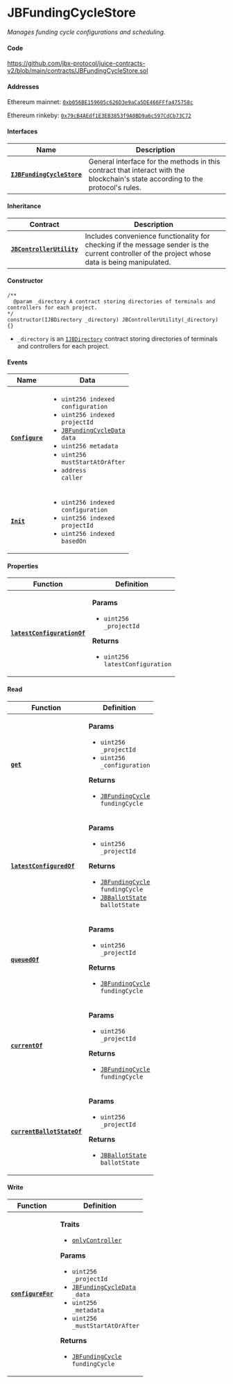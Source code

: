 # JBFundingCycleStore

_Manages funding cycle configurations and scheduling._


#### Code

https://github.com/jbx-protocol/juice-contracts-v2/blob/main/contracts/JBFundingCycleStore.sol

#### Addresses

Ethereum mainnet: [`0xb056BE159605c626D3e9aCa5DE466FFfa475758c`](https://etherscan.io/address/0xb056BE159605c626D3e9aCa5DE466FFfa475758c)

Ethereum rinkeby: [`0x79cB4AEdf1E3EB3853f9A0BD9a6c597CdCb73C72`](https://rinkeby.etherscan.io/address/0x79cB4AEdf1E3EB3853f9A0BD9a6c597CdCb73C72)

#### Interfaces

| Name                                                                   | Description                                                                                                                              |
| ---------------------------------------------------------------------- | ---------------------------------------------------------------------------------------------------------------------------------------- |
| [**`IJBFundingCycleStore`**](/protocol/api/interfaces/ijbfundingcyclestore.md) | General interface for the methods in this contract that interact with the blockchain's state according to the protocol's rules. |

#### Inheritance

| Contract                                                         | Description                                                                                                                                   |
| ---------------------------------------------------------------- | --------------------------------------------------------------------------------------------------------------------------------------------- |
| [**`JBControllerUtility`**](/protocol/api/contracts/or-abstract/jbcontrollerutility/) | Includes convenience functionality for checking if the message sender is the current controller of the project whose data is being manipulated.                                      |

#### Constructor

```
/** 
  @param _directory A contract storing directories of terminals and controllers for each project.
*/
constructor(IJBDirectory _directory) JBControllerUtility(_directory) {}
```

* `_directory` is an [`IJBDirectory`](/protocol/api/interfaces/ijbdirectory.md) contract storing directories of terminals and controllers for each project.

#### Events

| Name                                   | Data                                                                                                                                                                                                                                                                                                                                                      |
| -------------------------------------- | --------------------------------------------------------------------------------------------------------------------------------------------------------------------------------------------------------------------------------------------------------------------------------------------------------------------------------------------------------- |
| [**`Configure`**](/protocol/api/contracts/jbfundingcyclestore/events/configure.md) | <ul><li><code>uint256 indexed configuration</code></li><li><code>uint256 indexed projectId</code></li><li><code>[JBFundingCycleData](/protocol/api/data-structures/jbfundingcycledata.md) data</code></li><li><code>uint256 metadata</code></li><li><code>uint256 mustStartAtOrAfter</code></li><li><code>address caller</code></li></ul> |BANNY
| [**`Init`**](/protocol/api/contracts/jbfundingcyclestore/events/init.md)           | <ul><li><code>uint256 indexed configuration</code></li><li><code>uint256 indexed projectId</code></li><li><code>uint256 indexed basedOn</code></li></ul>                                                                                                                                                                                                 |

#### Properties

| Function                                     | Definition                                                                                                                                                    |
| -------------------------------------------- | ------------------------------------------------------------------------------------------------------------------------------------------------------------- |
| [**`latestConfigurationOf`**](/protocol/api/contracts/jbfundingcyclestore/properties/latestconfigurationof.md) | <p><strong>Params</strong></p><ul><li><code>uint256 _projectId</code></li></ul><p><strong>Returns</strong></p><ul><li><code>uint256 latestConfiguration</code></li></ul> |

#### Read

| Function                                                   | Definition                                                                                                                                                                                                                                      |
| ---------------------------------------------------------- | ----------------------------------------------------------------------------------------------------------------------------------------------------------------------------------------------------------------------------------------------- |
| [**`get`**](read/get.md)                                   | <p><strong>Params</strong></p><ul><li><code>uint256 _projectId</code></li><li><code>uint256 _configuration</code></li></ul><p><strong>Returns</strong></p><ul><li><code>[JBFundingCycle](/protocol/api/data-structures/jbfundingcycle.md) fundingCycle</code></li></ul> |
| [**`latestConfiguredOf`**](read/latestconfiguredof.md)                         | <p><strong>Params</strong></p><ul><li><code>uint256 _projectId</code></li></ul><p><strong>Returns</strong></p><ul><li><code>[JBFundingCycle](/protocol/api/data-structures/jbfundingcycle.md) fundingCycle</code></li><li><code>[JBBallotState](/protocol/api/enums/jbballotstate.md) ballotState</code></li></ul>      |
| [**`queuedOf`**](read/queuedof.md)                         | <p><strong>Params</strong></p><ul><li><code>uint256 _projectId</code></li></ul><p><strong>Returns</strong></p><ul><li><code>[JBFundingCycle](/protocol/api/data-structures/jbfundingcycle.md) fundingCycle</code></li></ul>      |
| [**`currentOf`**](read/currentof.md)                       | <p><strong>Params</strong></p><ul><li><code>uint256 _projectId</code></li></ul><p><strong>Returns</strong></p><ul><li><code>[JBFundingCycle](/protocol/api/data-structures/jbfundingcycle.md) fundingCycle</code></li></ul>      |
| [**`currentBallotStateOf`**](read/currentballotstateof.md) | <p><strong>Params</strong></p><ul><li><code>uint256 _projectId</code></li></ul><p><strong>Returns</strong></p><ul><li><code>[JBBallotState](/protocol/api/enums/jbballotstate.md) ballotState</code></li></ul>                   |

#### Write

| Function                                    | Definition                                                                                                                                                                                                                                                                                                                                                                                                                                                                                                                                                                                                                                                                                                                                                               |
| ------------------------------------------- | ------------------------------------------------------------------------------------------------------------------------------------------------------------------------------------------------------------------------------------------------------------------------------------------------------------------------------------------------------------------------------------------------------------------------------------------------------------------------------------------------------------------------------------------------------------------------------------------------------------------------------------------------------------------------------------------------------------------------------------------------------------------------ |
| [**`configureFor`**](write/configurefor.md) | <p><strong>Traits</strong></p><ul><li><code>[onlyController](/protocol/api/contracts/or-abstract/jbcontrollerutility/modifiers/onlycontroller.md)</code></li></ul><p><strong>Params</strong></p><ul><li><code>uint256 _projectId</code></li><li><code>[JBFundingCycleData](/protocol/api/data-structures/jbfundingcycledata.md) _data</code></li><li><code>uint256 _metadata</code></li><li><code>uint256 _mustStartAtOrAfter</code></li></ul><p><strong>Returns</strong></p><ul><li><code>[JBFundingCycle](/protocol/api/data-structures/jbfundingcycle.md) fundingCycle</code></li></ul> |
